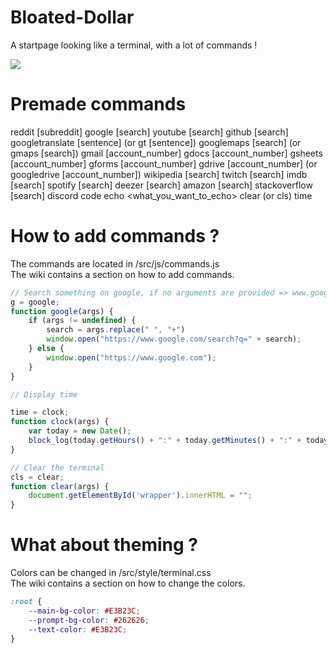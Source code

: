 # Bloated-Dollar

A startpage looking like a terminal, with a lot of commands !

![](preview.png)

# Premade commands
reddit [subreddit]
google [search]
youtube [search]
github [search]
googletranslate [sentence] (or gt [sentence])
googlemaps [search] (or gmaps [search])
gmail [account_number]
gdocs [account_number]
gsheets [account_number]
gforms [account_number]
gdrive [account_number] (or googledrive [account_number])
wikipedia [search]
twitch [search]
imdb [search]
spotify [search]
deezer [search]
amazon [search]
stackoverflow [search]
discord
code
echo <what_you_want_to_echo>
clear (or cls)
time

# How to add commands ?

The commands are located in /src/js/commands.js\
The wiki contains a section on how to add commands.

```js
// Search something on google, if no arguments are provided => www.google.com
g = google;
function google(args) {
    if (args != undefined) {
        search = args.replace(" ", "+")
        window.open("https://www.google.com/search?q=" + search);
    } else {
        window.open("https://www.google.com");
    }
}

// Display time

time = clock;
function clock(args) {
    var today = new Date();
    block_log(today.getHours() + ":" + today.getMinutes() + ":" + today.getSeconds());
}

// Clear the terminal
cls = clear;
function clear(args) {
    document.getElementById('wrapper').innerHTML = "";
}
```
# What about theming ?

Colors can be changed in /src/style/terminal.css\
The wiki contains a section on how to change the colors.

```css
:root {
    --main-bg-color: #E3B23C;
    --prompt-bg-color: #262626;
    --text-color: #E3B23C;
}
```

